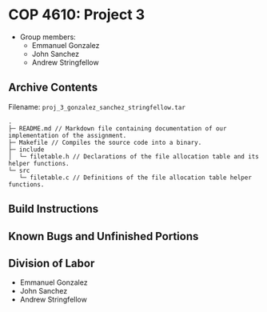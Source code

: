 # COP 4610: Project 3

- Group members:
  - Emmanuel Gonzalez
  - John Sanchez
  - Andrew Stringfellow

## Archive Contents

Filename: `proj_3_gonzalez_sanchez_stringfellow.tar`

```
.
├─ README.md // Markdown file containing documentation of our implementation of the assignment.
├─ Makefile // Compiles the source code into a binary.
├─ include
│  └─ filetable.h // Declarations of the file allocation table and its helper functions.
└─ src
   └─ filetable.c // Definitions of the file allocation table helper functions.
```

## Build Instructions

## Known Bugs and Unfinished Portions

## Division of Labor
- Emmanuel Gonzalez
- John Sanchez
- Andrew Stringfellow